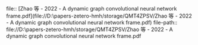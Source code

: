 file:: [Zhao 等 - 2022 - A dynamic graph convolutional neural network frame.pdf](file://D:\papers-zetero-hmh/storage/QMT4ZPSV/Zhao 等 - 2022 - A dynamic graph convolutional neural network frame.pdf)
file-path:: file://D:\papers-zetero-hmh/storage/QMT4ZPSV/Zhao 等 - 2022 - A dynamic graph convolutional neural network frame.pdf
